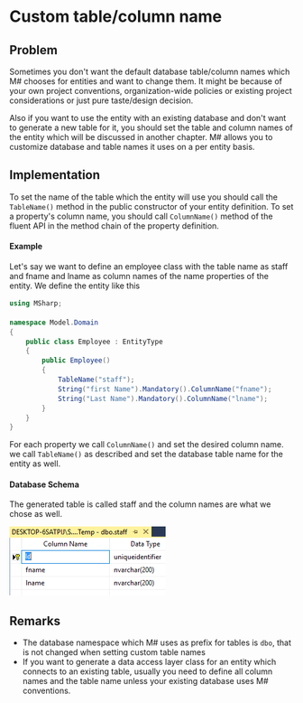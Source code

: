 # Custom table/column name

## Problem

Sometimes you don't want the default database table/column names which M# chooses for entities and want to change them.
It might be because of your own project conventions, organization-wide policies or existing project considerations or just pure taste/design decision.

Also if you want to use the entity with an existing database and don't want to generate  a new table for it, you should set the table and column names of the entity which will be discussed in another chapter.
M# allows you to customize database and table names it uses on a per entity basis.

## Implementation

To set the name of the table which the entity will use you should call the `TableName()` method in the public constructor of your entity definition.
To set a property's column name, you should call `ColumnName()` method of the fluent API in the method chain of the property definition.

#### Example

Let's say we want to define an employee class with the table name as staff and fname and lname as column names of the name properties of the entity.
We define the entity like this

```csharp
using MSharp;

namespace Model.Domain
{
    public class Employee : EntityType
    {
        public Employee()
        {
            TableName("staff");
            String("first Name").Mandatory().ColumnName("fname");
            String("Last Name").Mandatory().ColumnName("lname");
        }
    }
}
```

For each property we call `ColumnName()` and set the desired column name.
we call `TableName()` as described and set the database table name for the entity as well.

#### Database Schema

The generated table is called staff and the column names are what we chose as well.

![custom table and column names](images/customNames.PNG)

## Remarks

- The database namespace which M# uses as prefix for tables is `dbo`, that is not changed when setting custom table names
- If you want to generate a data access layer class for an entity which connects to an existing table, usually you need to define all column names and the table name unless your existing database uses M# conventions.